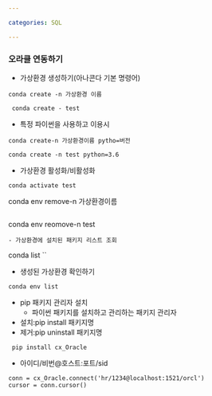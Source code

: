 ```yaml
---

categories: SQL

---
```





### 오라클 연동하기
- 가상환경 생성하기(아나콘다 기본 명령어)
```
conda create -n 가상환경 이름
```

```
 conda create - test
 ```

 - 특정 파이썬을 사용하고 이용시
```
conda create-n 가상환경이름 pytho=버전

```
```
conda create -n test python=3.6
```

- 가상환경 활성화/비활성화
```
conda activate test
```
conda env remove-n 가상환경이름
```
```
conda env reomove-n test
```
- 가상환경에 설치된 패키지 리스트 조회
```
conda list
``
- 생성된 가상환경 확인하기
```
conda env list
```
  
- pip 패키지 관리자 설치
  - 파이썬 패키지를 설치하고 관리하는 패키지 관리자
 - 설치:pip install 패키지명
 - 제거:pip uninstall 패키지명
```
 pip install cx_Oracle 
```

- 아이디/비번@호스트:포트/sid
```
conn = cx_Oracle.connect('hr/1234@localhost:1521/orcl')
cursor = conn.cursor()
```
